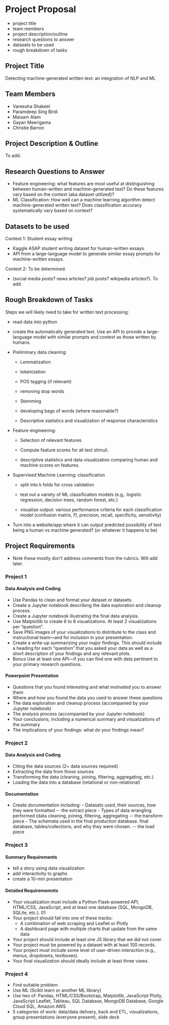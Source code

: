 # Project Proposal

- project title
- team members
- project description/outline
- research questions to answer
- datasets to be used
- rough breakdown of tasks

## Project Title
Detecting machine-generated written text: an integration of NLP and ML

## Team Members

- Vareesha Shakeel
- Paramdeep Sing Birdi
- Maisam Alam
- Gayan Meerigama
- Christie Barron

## Project Description & Outline
To add.


## Research Questions to Answer

- Feature engineering: what features are most useful at distinguishing between human-written and machine-generated text? Do these features vary based on the context (aka dataset utilized)?
- ML Classification: How well can a machine learning algorithm detect machine-generated written text? Does classification accuracy systematically vary based on context?

## Datasets to be used

Context 1: Student essay writing 
- Kaggle ASAP student writing dataset for human-written essays.
- API from a large-language model to generate similar essay prompts for machine-written essays.

Context 2: To be determined. 
- (social media posts? news articles? job posts? wikipedia articles?). To add.


## Rough Breakdown of Tasks

Steps we will likely need to take for written text processing:

- read data into python

- create the automatically generated text. Use an API to provide a large-language model with similar prompts and context as those written by humans.

- Preliminary data cleaning: 

    - Lemmatization

    - tokenization 

    - POS tagging (if relevant)

    - removing stop words

    - Stemming

    - developing bags of words (where reasonable?)

    - Descriptive statistics and visualization of response characteristics
    
- Feature engineering:

    - Selection of relevant features 

    - Compute feature scores for all text stimuli.

    - descriptive statistics and data visualization comparing human and machine scores on features.

- Supervised Machine Learning: classification

    - split into k folds for cross validation
    
    - test out a variety of ML classification models (e.g,. logistic regression, decision trees, random forest, etc.)
    
    - visualize output: various performance criteria for each classification model (confusion matrix, f1, precision, recall, specificity, sensitivity)
    
- Turn into a website/app where it can output predicted possibility of text being a human vs machine generated? (or whatever it happens to be) 

## Project Requirements
- Note these mostly don't address comments from the rubrics. Will add later.

### Project 1
#### Data Analysis and Coding
- Use Pandas to clean and format your dataset or datasets.
- Create a Jupyter notebook describing the data exploration and cleanup process.
- Create a Jupyter notebook illustrating the final data analysis.
- Use Matplotlib to create 6 to 8 visualizations. At least 2 visualizations per “question”.
- Save PNG images of your visualizations to distribute to the class and instructional team—and for inclusion in your presentation.
- Create a write-up summarizing your major findings. This should include a heading for each “question” that you asked your data as well as a short description of your findings and any relevant plots.
- Bonus Use at least one API—if you can find one with data pertinent to your primary research questions.

#### Powerpoint Presentation
- Questions that you found interesting and what motivated you to answer them
- Where and how you found the data you used to answer these questions
- The data exploration and cleanup process (accompanied by your Jupyter notebook)
- The analysis process (accompanied by your Jupyter notebook)
- Your conclusions, including a numerical summary and visualizations of the summary
- The implications of your findings: what do your findings mean?


### Project 2
#### Data Analysis and Coding
- Citing the data sources (2+ data sources required)
- Extracting the data from those sources
- Transforming the data (cleaning, joining, filtering, aggregating, etc.)
- Loading the data into a database (relational or non-relational)

#### Documentation
- Create documentation including: 
        - Datasets used, their sources, how they were formatted -- the extract piece
        - Types of data wrangling performed (data cleaning, joining, filtering, aggregating -- the transform piece
        - The schemata used in the final production database. final database, tables/collections, and why they were chosen. -- the load piece

### Project 3
#### Summary Requirements
- tell a story using data visualization
- add interactivity to graphs
- create a 10-min presentation 

#### Detailed Requirememnts
- Your visualization must include a Python Flask–powered API, HTML/CSS, JavaScript, and at least one database (SQL, MongoDB, SQLite, etc.). 01
- Your project should fall into one of these tracks:
    - A combination of web scraping and Leaflet or Plotly
    - A dashboard page with multiple charts that update from the same data
- Your project should include at least one JS library that we did not cover.
- Your project must be powered by a dataset with at least 100 records.
- Your project must include some level of user-driven interaction (e.g., menus, dropdowns, textboxes).
- Your final visualization should ideally include at least three views.

### Project 4
- Find suitable problem
- Use ML (Scikit learn or another ML library)
- Use two of: Pandas, HTML/CSS/Bootstrap, Matplotlib, JavaScript Plotly, JavaScript Leaflet, Tableau, SQL Database, MongoDB Database, Google Cloud SQL, Amazon AWS
- 5 categories of work: data/data delivery, back end ETL, visualizations, group presentations (everyone present), slide deck

